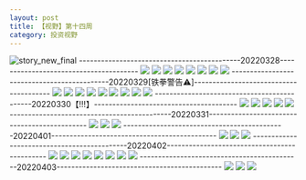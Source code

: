 ```yaml
---
layout: post
title: 【视野】第十四周
category: 投资视野
---
```

![story_new_final](http://rbwl8nwm4.hd-bkt.clouddn.com/img/story_new_final_0322.png)
--------------------------------------------20220328---------------------------------------
![](http://rbwl8nwm4.hd-bkt.clouddn.com/img/factors-220328-1.png)
![](http://rbwl8nwm4.hd-bkt.clouddn.com/img/factors-220328-2.png)
![](http://rbwl8nwm4.hd-bkt.clouddn.com/img/factors-220328-3.png)
![](http://rbwl8nwm4.hd-bkt.clouddn.com/img/factors-220328-4.png)
![](http://rbwl8nwm4.hd-bkt.clouddn.com/img/factors-220328-5.png)
![](http://rbwl8nwm4.hd-bkt.clouddn.com/img/factors-220328-6.png)
![](http://rbwl8nwm4.hd-bkt.clouddn.com/img/factors-220328-7.png)
![](http://rbwl8nwm4.hd-bkt.clouddn.com/img/factors-220328-8.png)
--------------------------------------------20220329[铁拳警告⚠️]---------------------------------------
![](http://rbwl8nwm4.hd-bkt.clouddn.com/img/factors-220329-9.PNG)
![](http://rbwl8nwm4.hd-bkt.clouddn.com/img/factors-220329-8.png)
![](http://rbwl8nwm4.hd-bkt.clouddn.com/img/factors-220329-1.png)
![](http://rbwl8nwm4.hd-bkt.clouddn.com/img/factors-220329-2.png)
![](http://rbwl8nwm4.hd-bkt.clouddn.com/img/factors-220329-3.png)
![](http://rbwl8nwm4.hd-bkt.clouddn.com/img/factors-220329-4.png)
![](http://rbwl8nwm4.hd-bkt.clouddn.com/img/factors-220329-5.png)
![](http://rbwl8nwm4.hd-bkt.clouddn.com/img/factors-220329-6.png)
![](http://rbwl8nwm4.hd-bkt.clouddn.com/img/factors-220329-7.png)
--------------------------------------------20220330【!!!】---------------------------------------
![](http://rbwl8nwm4.hd-bkt.clouddn.com/img/factors-220330-3.png)
![](http://rbwl8nwm4.hd-bkt.clouddn.com/img/factors-220330-4.png)
![](http://rbwl8nwm4.hd-bkt.clouddn.com/img/factors-220330-5.png)
![](http://rbwl8nwm4.hd-bkt.clouddn.com/img/factors-220330-6.png)
![](http://rbwl8nwm4.hd-bkt.clouddn.com/img/factors-220330-7.png)
--------------------------------------------20220331---------------------------------------------
![](http://rbwl8nwm4.hd-bkt.clouddn.com/img/factors-220331-1.png)
![](http://rbwl8nwm4.hd-bkt.clouddn.com/img/factors-220331-2.png)
![](http://rbwl8nwm4.hd-bkt.clouddn.com/img/factors-220331-3.png)
--------------------------------------------20220401---------------------------------------------
![](http://rbwl8nwm4.hd-bkt.clouddn.com/img/factors-220401-1.png)
![](http://rbwl8nwm4.hd-bkt.clouddn.com/img/factors-220401-2.png)
![](http://rbwl8nwm4.hd-bkt.clouddn.com/img/factors-220401-3.png)
--------------------------------------------20220402---------------------------------------------
![](http://rbwl8nwm4.hd-bkt.clouddn.com/img/factors-220402-1.png)
![](http://rbwl8nwm4.hd-bkt.clouddn.com/img/factors-220402-2.png)
![](http://rbwl8nwm4.hd-bkt.clouddn.com/img/factors-220402-3.png)
![](http://rbwl8nwm4.hd-bkt.clouddn.com/img/factors-220402-4.png)
![](http://rbwl8nwm4.hd-bkt.clouddn.com/img/factors-220402-5.png)
![](http://rbwl8nwm4.hd-bkt.clouddn.com/img/factors-220402-6.png)
![](http://rbwl8nwm4.hd-bkt.clouddn.com/img/factors-220402-7.png)
![](http://rbwl8nwm4.hd-bkt.clouddn.com/img/factors-220402-8.png)
--------------------------------------------20220403---------------------------------------------
![](http://rbwl8nwm4.hd-bkt.clouddn.com/img/fragment-220403-1.png)
![](http://rbwl8nwm4.hd-bkt.clouddn.com/img/fragment-220403-2.png)
![](http://rbwl8nwm4.hd-bkt.clouddn.com/img/factors-220403-1.png)

  




